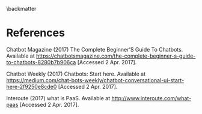 \backmatter

# References
Chatbot Magazine (2017) The Complete Beginner’S Guide To Chatbots. Available at https://chatbotsmagazine.com/the-complete-beginner-s-guide-to-chatbots-8280b7b906ca [Accessed 2 Apr. 2017].

Chatbot Weekly (2017) Chatbots: Start here. Available at https://medium.com/chat-bots-weekly/chatbot-conversational-ui-start-here-2f9250e8cde0 [Accessed 2 Apr. 2017].

Interoute (2017) what is PaaS. Available at http://www.interoute.com/what-paas [Accessed 2 Apr. 2017].
